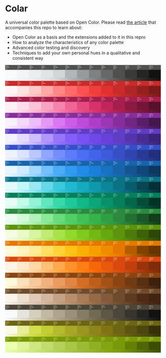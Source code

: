 # Colar
A universal color palette based on Open Color. Please read [the article](https://ferdychristant.com/color-for-the-color-challenged-884c7aa04a56) that accompanies this repo to learn about:

 * Open Color as a basis and the extensions added to it in this repro
 * How to analyze the characteristics of any color palette
 * Advanced color testing and discovery
 * Techniques to add your own personal hues in a qualitative and consistent way

![Screenshot](colar/colar.png)
